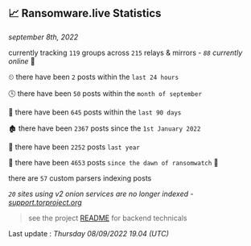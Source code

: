 
## 📈 Ransomware.live Statistics
_september 8th, 2022_

currently tracking `119` groups across `215` relays & mirrors - _`88` currently online_ 📡

⏲ there have been `2` posts within the `last 24 hours`

🕓 there have been `50` posts within the `month of september`

📅 there have been `645` posts within the `last 90 days`

🏚 there have been `2367` posts since the `1st January 2022`

🚀 there have been `2252` posts `last year`

🦕 there have been `4653` posts `since the dawn of ransomwatch` 🐣

there are `57` custom parsers indexing posts

_`20` sites using v2 onion services are no longer indexed - [support.torproject.org](https://support.torproject.org/onionservices/v2-deprecation/)_

> see the project [README](https://github.com/jmousqueton/ransomwatch#readme) for backend technicals



Last update : _Thursday 08/09/2022 19.04 (UTC)_


